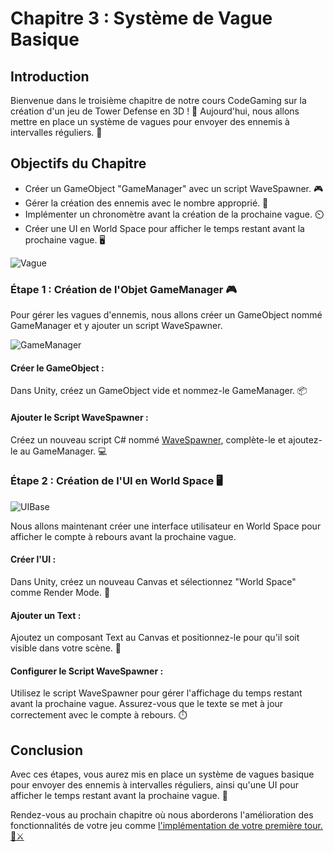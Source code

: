 # Chapitre 3 : Système de Vague Basique

## Introduction

Bienvenue dans le troisième chapitre de notre cours CodeGaming sur la création d'un jeu de Tower Defense en 3D ! 🚀 Aujourd'hui, nous allons mettre en place un système de vagues pour envoyer des ennemis à intervalles réguliers. 🌊

## Objectifs du Chapitre

- Créer un GameObject "GameManager" avec un script WaveSpawner. 🎮
- Gérer la création des ennemis avec le nombre approprié. 👾
- Implémenter un chronomètre avant la création de la prochaine vague. ⏲️
- Créer une UI en World Space pour afficher le temps restant avant la prochaine vague. 🖥️

![Vague](Images/Vague.gif)

### Étape 1 : Création de l'Objet GameManager 🎮
Pour gérer les vagues d'ennemis, nous allons créer un GameObject nommé GameManager et y ajouter un script WaveSpawner.

![GameManager](Images/GameManager.png)

#### Créer le GameObject :
Dans Unity, créez un GameObject vide et nommez-le GameManager. 📦

#### Ajouter le Script WaveSpawner :
Créez un nouveau script C# nommé [WaveSpawner](https://github.com/user-attachments/files/17799252/SpawnWave.txt), complète-le et ajoutez-le au GameManager. 💻

### Étape 2 : Création de l'UI en World Space 🖥️

![UIBase](Images/UIBase.png)

Nous allons maintenant créer une interface utilisateur en World Space pour afficher le compte à rebours avant la prochaine vague.

#### Créer l'UI :
Dans Unity, créez un nouveau Canvas et sélectionnez "World Space" comme Render Mode. 🎨

#### Ajouter un Text :
Ajoutez un composant Text au Canvas et positionnez-le pour qu'il soit visible dans votre scène. 📝

#### Configurer le Script WaveSpawner :
Utilisez le script WaveSpawner pour gérer l'affichage du temps restant avant la prochaine vague. Assurez-vous que le texte se met à jour correctement avec le compte à rebours. ⏱️

## Conclusion
Avec ces étapes, vous aurez mis en place un système de vagues basique pour envoyer des ennemis à intervalles réguliers, ainsi qu'une UI pour afficher le temps restant avant la prochaine vague. 🚀

Rendez-vous au prochain chapitre où nous aborderons l'amélioration des fonctionnalités de votre jeu comme [l'implémentation de votre première tour. 🏰⚔️](https://github.com/g404-code-gaming/TowerDefence/blob/main/Création-Du-Jeu/04.Création%20de%20la%20première%20tourelle.md)
